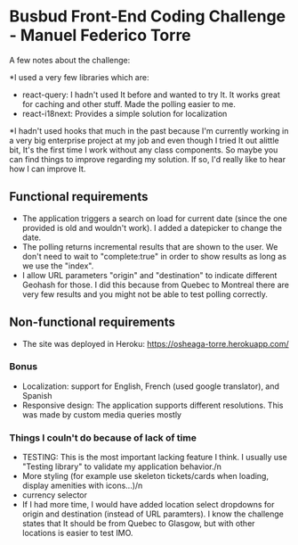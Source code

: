 # Busbud Front-End Coding Challenge - Manuel Federico Torre

A few notes about the challenge:

*I used a very few libraries which are:

- react-query: I hadn't used It before and wanted to try It. It works great for caching and other stuff. Made the polling easier to me.
- react-i18next: Provides a simple solution for localization

*I hadn't used hooks that much in the past because I'm currently working in a very big enterprise project at my job and even though I tried It out alittle bit, It's the first time I work without any class components. So maybe you can find things to improve regarding my solution. If so, I'd really like to hear how I can improve It.

## Functional requirements

- The application triggers a search on load for current date (since the one provided is old and wouldn't work). I added a datepicker to change the date.
- The polling returns incremental results that are shown to the user. We don't need to wait to "complete:true" in order to show results as long as we use the "index".
- I allow URL parameters "origin" and "destination" to indicate different Geohash for those. I did this because from Quebec to Montreal 
there are very few results and you might not be able to test polling correctly.


## Non-functional requirements

- The site was deployed in Heroku: https://osheaga-torre.herokuapp.com/

### Bonus

* Localization: support for English, French (used google translator), and Spanish
* Responsive design: The application supports different resolutions. This was made by custom media queries mostly

### Things I couln't do because of lack of time

- TESTING: This is the most important lacking feature I think. I usually use "Testing library" to validate my application behavior./n
- More styling (for example use skeleton tickets/cards when loading, display amenities with icons...)/n
- currency selector
- If I had more time, I would have added location select dropdowns for origin and destination (instead of URL paramters). I know the challenge states that It should be from Quebec to Glasgow, but with other locations is easier to test IMO.